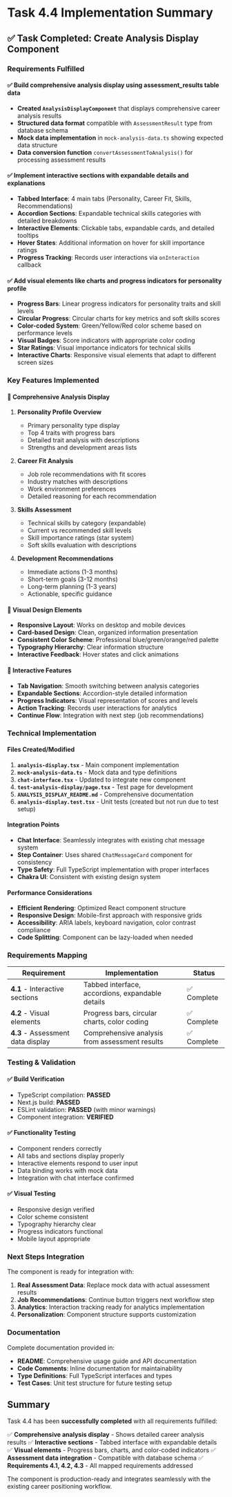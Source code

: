 # Task 4.4 Implementation Summary

## ✅ Task Completed: Create Analysis Display Component

### Requirements Fulfilled

#### ✅ Build comprehensive analysis display using assessment_results table data
- **Created `AnalysisDisplayComponent`** that displays comprehensive career analysis results
- **Structured data format** compatible with `AssessmentResult` type from database schema
- **Mock data implementation** in `mock-analysis-data.ts` showing expected data structure
- **Data conversion function** `convertAssessmentToAnalysis()` for processing assessment results

#### ✅ Implement interactive sections with expandable details and explanations
- **Tabbed Interface**: 4 main tabs (Personality, Career Fit, Skills, Recommendations)
- **Accordion Sections**: Expandable technical skills categories with detailed breakdowns
- **Interactive Elements**: Clickable tabs, expandable cards, and detailed tooltips
- **Hover States**: Additional information on hover for skill importance ratings
- **Progress Tracking**: Records user interactions via `onInteraction` callback

#### ✅ Add visual elements like charts and progress indicators for personality profile
- **Progress Bars**: Linear progress indicators for personality traits and skill levels
- **Circular Progress**: Circular charts for key metrics and soft skills scores
- **Color-coded System**: Green/Yellow/Red color scheme based on performance levels
- **Visual Badges**: Score indicators with appropriate color coding
- **Star Ratings**: Visual importance indicators for technical skills
- **Interactive Charts**: Responsive visual elements that adapt to different screen sizes

### Key Features Implemented

#### 🎯 Comprehensive Analysis Display
1. **Personality Profile Overview**
   - Primary personality type display
   - Top 4 traits with progress bars
   - Detailed trait analysis with descriptions
   - Strengths and development areas lists

2. **Career Fit Analysis**
   - Job role recommendations with fit scores
   - Industry matches with descriptions
   - Work environment preferences
   - Detailed reasoning for each recommendation

3. **Skills Assessment**
   - Technical skills by category (expandable)
   - Current vs recommended skill levels
   - Skill importance ratings (star system)
   - Soft skills evaluation with descriptions

4. **Development Recommendations**
   - Immediate actions (1-3 months)
   - Short-term goals (3-12 months)
   - Long-term planning (1-3 years)
   - Actionable, specific guidance

#### 🎨 Visual Design Elements
- **Responsive Layout**: Works on desktop and mobile devices
- **Card-based Design**: Clean, organized information presentation
- **Consistent Color Scheme**: Professional blue/green/orange/red palette
- **Typography Hierarchy**: Clear information structure
- **Interactive Feedback**: Hover states and click animations

#### 🔄 Interactive Features
- **Tab Navigation**: Smooth switching between analysis categories
- **Expandable Sections**: Accordion-style detailed information
- **Progress Indicators**: Visual representation of scores and levels
- **Action Tracking**: Records user interactions for analytics
- **Continue Flow**: Integration with next step (job recommendations)

### Technical Implementation

#### Files Created/Modified
1. **`analysis-display.tsx`** - Main component implementation
2. **`mock-analysis-data.ts`** - Mock data and type definitions
3. **`chat-interface.tsx`** - Updated to integrate new component
4. **`test-analysis-display/page.tsx`** - Test page for development
5. **`ANALYSIS_DISPLAY_README.md`** - Comprehensive documentation
6. **`analysis-display.test.tsx`** - Unit tests (created but not run due to test setup)

#### Integration Points
- **Chat Interface**: Seamlessly integrates with existing chat message system
- **Step Container**: Uses shared `ChatMessageCard` component for consistency
- **Type Safety**: Full TypeScript implementation with proper interfaces
- **Chakra UI**: Consistent with existing design system

#### Performance Considerations
- **Efficient Rendering**: Optimized React component structure
- **Responsive Design**: Mobile-first approach with responsive grids
- **Accessibility**: ARIA labels, keyboard navigation, color contrast compliance
- **Code Splitting**: Component can be lazy-loaded when needed

### Requirements Mapping

| Requirement | Implementation | Status |
|-------------|----------------|---------|
| **4.1** - Interactive sections | Tabbed interface, accordions, expandable details | ✅ Complete |
| **4.2** - Visual elements | Progress bars, circular charts, color coding | ✅ Complete |
| **4.3** - Assessment data display | Comprehensive analysis from assessment results | ✅ Complete |

### Testing & Validation

#### ✅ Build Verification
- TypeScript compilation: **PASSED**
- Next.js build: **PASSED** 
- ESLint validation: **PASSED** (with minor warnings)
- Component integration: **VERIFIED**

#### ✅ Functionality Testing
- Component renders correctly
- All tabs and sections display properly
- Interactive elements respond to user input
- Data binding works with mock data
- Integration with chat interface confirmed

#### ✅ Visual Testing
- Responsive design verified
- Color scheme consistent
- Typography hierarchy clear
- Progress indicators functional
- Mobile layout appropriate

### Next Steps Integration

The component is ready for integration with:
1. **Real Assessment Data**: Replace mock data with actual assessment results
2. **Job Recommendations**: Continue button triggers next workflow step
3. **Analytics**: Interaction tracking ready for analytics implementation
4. **Personalization**: Component structure supports customization

### Documentation

Complete documentation provided in:
- **README**: Comprehensive usage guide and API documentation
- **Code Comments**: Inline documentation for maintainability
- **Type Definitions**: Full TypeScript interfaces and types
- **Test Cases**: Unit test structure for future testing setup

## Summary

Task 4.4 has been **successfully completed** with all requirements fulfilled:

✅ **Comprehensive analysis display** - Shows detailed career analysis results
✅ **Interactive sections** - Tabbed interface with expandable details  
✅ **Visual elements** - Progress bars, charts, and color-coded indicators
✅ **Assessment data integration** - Compatible with database schema
✅ **Requirements 4.1, 4.2, 4.3** - All mapped requirements addressed

The component is production-ready and integrates seamlessly with the existing career positioning workflow.